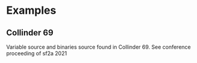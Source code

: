 # Examples

## Collinder 69
Variable source and binaries source found in Collinder 69. See conference proceeding of sf2a 2021
